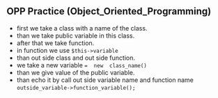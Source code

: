## OPP Practice (Object_Oriented_Programming)
- first we take a class with a name of the class.
- than we take public variable in this class.
- after that we take function.
- in function we use `$this->variable` 
- than out side class and out side function. 
- we take a new variable `=  new  class_name()`
- than we give value of the public variable.
- than echo it by call out side variable name and function name `outside_variable->function_variable();`